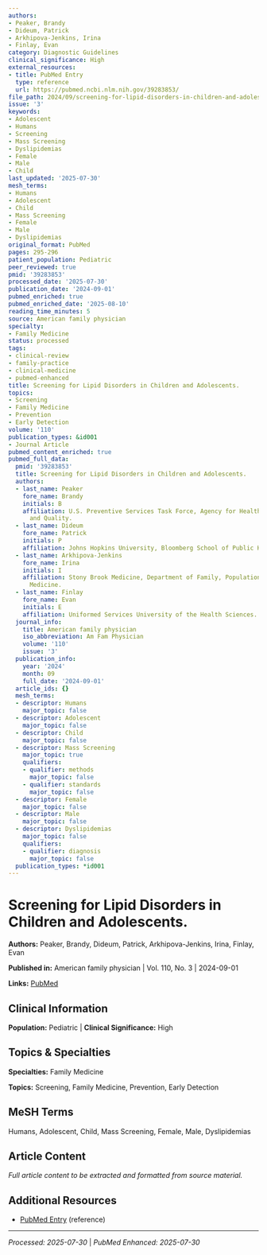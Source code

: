 ```yaml
---
authors:
- Peaker, Brandy
- Dideum, Patrick
- Arkhipova-Jenkins, Irina
- Finlay, Evan
category: Diagnostic Guidelines
clinical_significance: High
external_resources:
- title: PubMed Entry
  type: reference
  url: https://pubmed.ncbi.nlm.nih.gov/39283853/
file_path: 2024/09/screening-for-lipid-disorders-in-children-and-adolescents.md
issue: '3'
keywords:
- Adolescent
- Humans
- Screening
- Mass Screening
- Dyslipidemias
- Female
- Male
- Child
last_updated: '2025-07-30'
mesh_terms:
- Humans
- Adolescent
- Child
- Mass Screening
- Female
- Male
- Dyslipidemias
original_format: PubMed
pages: 295-296
patient_population: Pediatric
peer_reviewed: true
pmid: '39283853'
processed_date: '2025-07-30'
publication_date: '2024-09-01'
pubmed_enriched: true
pubmed_enriched_date: '2025-08-10'
reading_time_minutes: 5
source: American family physician
specialty:
- Family Medicine
status: processed
tags:
- clinical-review
- family-practice
- clinical-medicine
- pubmed-enhanced
title: Screening for Lipid Disorders in Children and Adolescents.
topics:
- Screening
- Family Medicine
- Prevention
- Early Detection
volume: '110'
publication_types: &id001
- Journal Article
pubmed_content_enriched: true
pubmed_full_data:
  pmid: '39283853'
  title: Screening for Lipid Disorders in Children and Adolescents.
  authors:
  - last_name: Peaker
    fore_name: Brandy
    initials: B
    affiliation: U.S. Preventive Services Task Force, Agency for Healthcare Research
      and Quality.
  - last_name: Dideum
    fore_name: Patrick
    initials: P
    affiliation: Johns Hopkins University, Bloomberg School of Public Health.
  - last_name: Arkhipova-Jenkins
    fore_name: Irina
    initials: I
    affiliation: Stony Brook Medicine, Department of Family, Population, and Preventive
      Medicine.
  - last_name: Finlay
    fore_name: Evan
    initials: E
    affiliation: Uniformed Services University of the Health Sciences.
  journal_info:
    title: American family physician
    iso_abbreviation: Am Fam Physician
    volume: '110'
    issue: '3'
  publication_info:
    year: '2024'
    month: 09
    full_date: '2024-09-01'
  article_ids: {}
  mesh_terms:
  - descriptor: Humans
    major_topic: false
  - descriptor: Adolescent
    major_topic: false
  - descriptor: Child
    major_topic: false
  - descriptor: Mass Screening
    major_topic: true
    qualifiers:
    - qualifier: methods
      major_topic: false
    - qualifier: standards
      major_topic: false
  - descriptor: Female
    major_topic: false
  - descriptor: Male
    major_topic: false
  - descriptor: Dyslipidemias
    major_topic: false
    qualifiers:
    - qualifier: diagnosis
      major_topic: false
  publication_types: *id001
---
```


# Screening for Lipid Disorders in Children and Adolescents.

**Authors:** Peaker, Brandy, Dideum, Patrick, Arkhipova-Jenkins, Irina, Finlay, Evan

**Published in:** American family physician | Vol. 110, No. 3 | 2024-09-01

**Links:** [PubMed](https://pubmed.ncbi.nlm.nih.gov/39283853/)

## Clinical Information

**Population:** Pediatric | **Clinical Significance:** High

## Topics & Specialties

**Specialties:** Family Medicine

**Topics:** Screening, Family Medicine, Prevention, Early Detection

## MeSH Terms

Humans, Adolescent, Child, Mass Screening, Female, Male, Dyslipidemias

## Article Content

*Full article content to be extracted and formatted from source material.*

## Additional Resources

- [PubMed Entry](https://pubmed.ncbi.nlm.nih.gov/39283853/) (reference)

---

*Processed: 2025-07-30* | *PubMed Enhanced: 2025-07-30*
